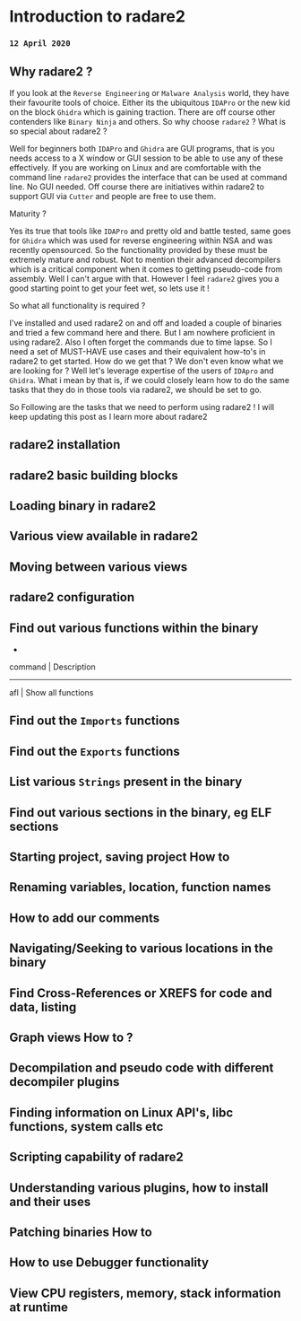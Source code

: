 # Introduction to radare2
### `12 April 2020`


## Why radare2 ?

If you look at the `Reverse Engineering` or `Malware Analysis` world, they have their favourite tools of
choice. Either its the ubiquitous `IDAPro` or the new kid on the block `Ghidra` which is gaining traction.
There are off course other contenders like `Binary Ninja` and others. So why choose `radare2` ?
What is so special about radare2 ? 

Well for beginners both `IDAPro` and `Ghidra` are GUI programs, that is you needs access to a X window
or GUI session to be able to use any of these effectively. If you are working on Linux and are comfortable
with the command line `radare2` provides the interface that can be used at command line. No GUI needed.
Off course there are initiatives within radare2 to support GUI via `Cutter` and people are free to use them.


Maturity ?

Yes its true that tools like `IDAPro` and pretty old and battle tested, same goes for `Ghidra` which was 
used for reverse engineering within NSA and was recently opensourced. So the functionality provided by
these must be extremely mature and robust. Not to mention their advanced decompilers which is a critical
component when it comes to getting pseudo-code from assembly. Well I can't argue with that. However
I feel `radare2` gives you a good starting point to get your feet wet, so lets use it !



So what all functionality is required ?


I've installed and used radare2 on and off and loaded a couple of binaries and tried a few command here and 
there. But I am nowhere proficient in using radare2. Also I often forget the commands due to time lapse.
So I need a set of MUST-HAVE use cases and their equivalent how-to's in radare2 to get started.
How do we get that ? We don't even know what we are looking for ? Well let's leverage expertise of the users
of `IDApro` and `Ghidra`. What i mean by that is, if we could closely learn how to do the same tasks that
they do in those tools via radare2, we should be set to go. 


So Following are the tasks that we need to perform using radare2 !
I will keep updating this post as I learn more about radare2


## radare2 installation
## radare2 basic building blocks
## Loading binary in radare2
## Various view available in radare2
## Moving between various views
## radare2 configuration
## Find out various functions within the binary

-
command | Description
-------  ------------
afl     | Show all functions

## Find out the `Imports` functions
## Find out the `Exports` functions
## List various `Strings` present in the binary
## Find out various sections in the binary, eg ELF sections
## Starting project, saving project How to
## Renaming variables, location, function names
## How to add our comments
## Navigating/Seeking to various locations in the binary
## Find Cross-References or XREFS for code and data, listing
## Graph views How to ?
## Decompilation and pseudo code with different decompiler plugins
## Finding information on Linux API's, libc functions, system calls etc
## Scripting capability of radare2
## Understanding various plugins, how to install and their uses
## Patching binaries How to
## How to use Debugger functionality
## View CPU registers, memory, stack information at runtime
